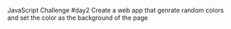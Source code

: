 JavaScript Challenge #day2
Create a web app that genrate random colors and set the color as the background of the page


